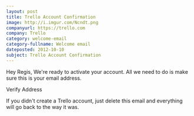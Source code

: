 ```yaml
---
layout: post
title: Trello Account Confirmation
image: http://i.imgur.com/Ncndt.png
companyurl: https://trello.com
company: Trello
category: welcome-email
category-fullname: Welcome email
dateposted: 2012-10-10
subject: Trello Account Confirmation
---
```


Hey Regis,
We're ready to activate your account. All we need to do is make sure this is your email address.

Verify Address

If you didn't create a Trello account, just delete this email and everything will go back to the way it was.
